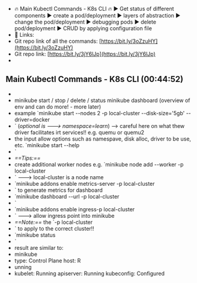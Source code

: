 - 🔥 Main Kubectl Commands - K8s CLI 🔥
  ► Get status of different components
  ► create a pod/deployment
  ► layers of abstraction
  ► change the pod/deployment
  ► debugging pods
  ► delete pod/deployment
  ► CRUD by applying configuration file
- 🔗 Links:
- Git repo link of all the commands: [https://bit.ly/3oZzuHY](https://bit.ly/3oZzuHY)
- Git repo link: [https://bit.ly/3jY6lJp](https://bit.ly/3jY6lJp)
-
## Main Kubectl Commands - K8s CLI  (00:44:52)
-
- minikube start / stop / delete / status
  minikube dashboard (overview of env and can do more! - more later)
- example `minikube start --nodes 2 -p local-cluster  --disk-size='5gb' --driver=docker
- ` (*optional is ---> namespace=learn*) --> careful here on what thew driver facilitates irt services!! e.g. quemu or quemu2
- the input allow options such as namespave, disk alloc, driver to be use, etc.   `minikube start --help
- `
- *==Tips:==*
- create additional worker nodes e.g. `minikube node add --worker -p local-cluster
- ` ---> local-cluster is a node name
- `minikube  addons enable metrics-server -p local-cluster
- ` to generate metrics for dashboard
- `minikube dashboard --url -p local-cluster
- `
- `minikube addons enable ingress-p local-cluster
- ` ---> allow ingress point into minikube
- *==Note:==* the `-p local-cluster
- ` to apply to the correct cluster!!
- `minikube status
- `
- result are similar to:
- minikube
- type: Control Plane
  host: R
- unning
- kubelet: Running
  apiserver: Running
  kubeconfig: Configured
